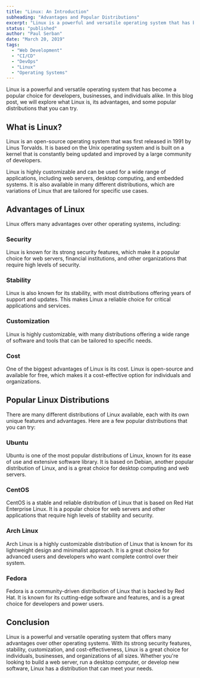 ```yaml
---
title: "Linux: An Introduction"
subheading: "Advantages and Popular Distributions"
excerpt: "Linux is a powerful and versatile operating system that has become a popular choice for developers, businesses, and individuals alike. In this blog post, we will explore what Linux is, its advantages, and some popular distributions that you can try."
status: "published"
author: "Paul Serban"
date: "March 20, 2019"
tags:
  - "Web Development"
  - "CI/CD"
  - "DevOps"
  - "Linux"
  - "Operating Systems"
---
```


Linux is a powerful and versatile operating system that has become a popular choice for developers, businesses, and individuals alike. In this blog post, we will explore what Linux is, its advantages, and some popular distributions that you can try.

## What is Linux?
Linux is an open-source operating system that was first released in 1991 by Linus Torvalds. It is based on the Unix operating system and is built on a kernel that is constantly being updated and improved by a large community of developers.

Linux is highly customizable and can be used for a wide range of applications, including web servers, desktop computing, and embedded systems. It is also available in many different distributions, which are variations of Linux that are tailored for specific use cases.

## Advantages of Linux
Linux offers many advantages over other operating systems, including:

### Security
Linux is known for its strong security features, which make it a popular choice for web servers, financial institutions, and other organizations that require high levels of security.

### Stability
Linux is also known for its stability, with most distributions offering years of support and updates. This makes Linux a reliable choice for critical applications and services.

### Customization
Linux is highly customizable, with many distributions offering a wide range of software and tools that can be tailored to specific needs.

### Cost
One of the biggest advantages of Linux is its cost. Linux is open-source and available for free, which makes it a cost-effective option for individuals and organizations.

## Popular Linux Distributions
There are many different distributions of Linux available, each with its own unique features and advantages. Here are a few popular distributions that you can try:

### Ubuntu
Ubuntu is one of the most popular distributions of Linux, known for its ease of use and extensive software library. It is based on Debian, another popular distribution of Linux, and is a great choice for desktop computing and web servers.

### CentOS
CentOS is a stable and reliable distribution of Linux that is based on Red Hat Enterprise Linux. It is a popular choice for web servers and other applications that require high levels of stability and security.

### Arch Linux
Arch Linux is a highly customizable distribution of Linux that is known for its lightweight design and minimalist approach. It is a great choice for advanced users and developers who want complete control over their system.

### Fedora
Fedora is a community-driven distribution of Linux that is backed by Red Hat. It is known for its cutting-edge software and features, and is a great choice for developers and power users.

## Conclusion
Linux is a powerful and versatile operating system that offers many advantages over other operating systems. With its strong security features, stability, customization, and cost-effectiveness, Linux is a great choice for individuals, businesses, and organizations of all sizes. Whether you're looking to build a web server, run a desktop computer, or develop new software, Linux has a distribution that can meet your needs.